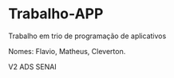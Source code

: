 # Trabalho-APP

Trabalho em trio de programação de aplicativos

Nomes: Flavio, Matheus, Cleverton. 

V2 ADS SENAI

